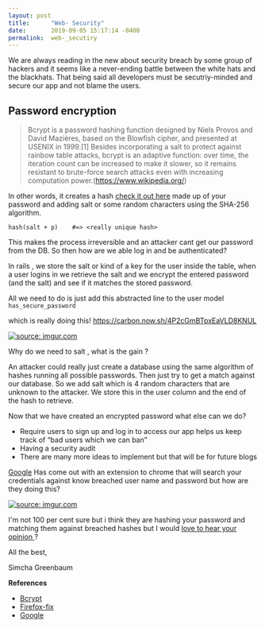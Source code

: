 ```yaml
---
layout: post
title:      "Web- Security"
date:       2019-09-05 15:17:14 -0400
permalink:  web-_secutiry
---
```



We are always reading in the new about security breach by some group of hackers and it seems like a never-ending battle between the white hats and the blackhats. That being said all developers must be secutriy-minded and secure our app and not blame the users.

## Password encryption 
> Bcrypt is a password hashing function designed by Niels Provos and David Mazières, based on the Blowfish cipher, and presented at USENIX in 1999.[1] Besides incorporating a salt to protect against rainbow table attacks, bcrypt is an adaptive function: over time, the iteration count can be increased to make it slower, so it remains resistant to brute-force search attacks even with increasing computation power.(https://www.wikipedia.org/)
 
In other words, it creates a hash  [check it out here](https://www.movable-type.co.uk/scripts/sha256.html) made up of your password and adding salt or some random characters using the SHA-256 algorithm.

``hash(salt + p)    #=> <really unique hash>``

 This makes the process irreversible and an attacker cant get our password from the DB. So then how are we able log in and be authenticated?

In rails , we store the salt or kind of a key for the user inside the table, when a user logins in we retrieve the salt and we encrypt the entered password (and the salt) and see if it matches the stored password.

All we need to do is  just add this abstracted line to the user model
``has_secure_password`` 

which is really doing this!
https://carbon.now.sh/4P2cGmBTpxEaVLD8KNUL

<a href="https://imgur.com/Vuve83e"><img src="https://i.imgur.com/Vuve83el.png" title="source: imgur.com" /></a>

Why do we need to salt , what is the gain ?

An attacker could really just create a database using the same algorithm of hashes running all possible passwords. Then just try to get a match against our database. So we add salt which is 4 random characters that are unknown to the attacker. We store this in the user column and the end of the hash to retrieve.

Now that we have created an encrypted password what else can we do? 
* Require users to sign up and log in to access our app helps us keep track of “bad users which we can ban”
* Having a security audit
* There are many more ideas to implement but  that will be for future blogs 

[Google](https://www.bleepingcomputer.com/news/google/google-chrome-to-warn-if-logins-are-found-in-a-data-breach/) Has come out with an extension to chrome that will search your credentials against know breached user name and password but how are they doing this?


<a href="https://imgur.com/NZC94P2"><img src="https://i.imgur.com/NZC94P2l.png" title="source: imgur.com" /></a>
 
 I'm not 100 per cent sure but i think they are hashing your password and matching them against breached hashes but I would   <a href="mailto:gbs4ever2@gmail.com">love to hear your opinion </a> ?

All the best,

Simcha Greenbaum





**References**

* [Bcrypt](https://github.com/codahale/bcrypt-ruby)
* [Firefox-fix](https://www.troyhunt.com/were-baking-have-i-been-pwned-into-firefox-and-1password/)
* [Google](https://www.bleepingcomputer.com/news/google/google-chrome-to-warn-if-logins-are-found-in-a-data-breach/)





